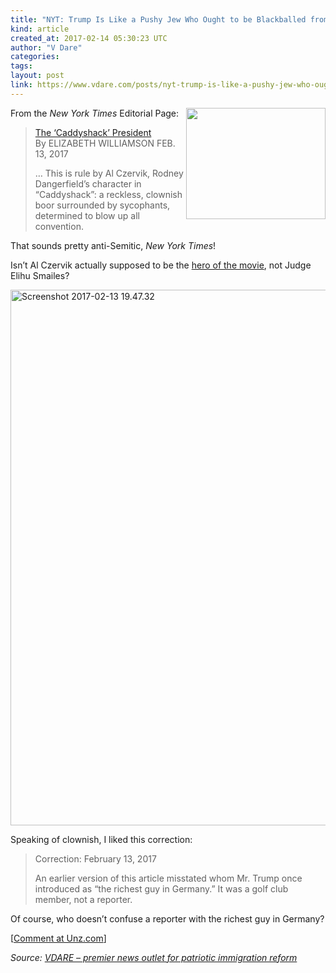 ```yaml
---
title: "NYT: Trump Is Like a Pushy Jew Who Ought to be Blackballed from Our Country Club"
kind: article
created_at: 2017-02-14 05:30:23 UTC
author: "V Dare"
categories: 
tags: 
layout: post
link: https://www.vdare.com/posts/nyt-trump-is-like-a-pushy-jew-who-ought-to-be-blackballed-from-our-country-club
---
```



<!--
   NYT: Trump Is Like a Pushy Jew Who Ought to be Blackballed from Our Country Club             # => "I Made a Pretty Gem - Planet.rb"
   https://www.vdare.com/posts/nyt-trump-is-like-a-pushy-jew-who-ought-to-be-blackballed-from-our-country-club               # => "http://poteland.com/blog/i-made-a-pretty-gem-planet-dot-rb/"
   2017-02-14 05:30:23 UTC              # => "2012-04-14 05:17:00 UTC"
   &lt;div class=&quot;pf-content&quot;&gt;&lt;p&gt;&lt;a title=&quot;http://bloximages.newyork1.vip.townnews.com/tulsaworld.com/content/tncms/assets/v3/editorial/e/91/e9117664-2c9d-5485-8b3c-a345efae18fe/524cdc2b9f857.image.jpg&quot; href=&quot;http://bloximages.newyork1.vip.townnews.com/tulsaworld.com/content/tncms/assets/v3/editorial/e/91/e9117664-2c9d-5485-8b3c-a345efae18fe/524cdc2b9f857.image.jpg&quot;&gt;&lt;img class=&quot;alignright&quot; title=&quot;&quot; src=&quot;http://bloximages.newyork1.vip.townnews.com/tulsaworld.com/content/tncms/assets/v3/editorial/e/91/e9117664-2c9d-5485-8b3c-a345efae18fe/524cdc2b9f857.image.jpg&quot; alt=&quot;&quot; width=&quot;223&quot; height=&quot;178&quot; align=&quot;right&quot;&gt;&lt;/a&gt; From the &lt;em&gt;New York Times &lt;/em&gt;Editorial Page:&lt;/p&gt;
&lt;blockquote&gt;&lt;p&gt;&lt;a title=&quot;https://www.nytimes.com/2017/02/13/opinion/the-caddyshack-president.html&quot; href=&quot;https://www.nytimes.com/2017/02/13/opinion/the-caddyshack-president.html&quot;&gt;The ‘Caddyshack’ President&lt;/a&gt;&lt;br&gt;
By ELIZABETH WILLIAMSON FEB. 13, 2017&lt;/p&gt;
&lt;p&gt;… This is rule by Al Czervik, Rodney Dangerfield’s character in “Caddyshack”: a reckless, clownish boor surrounded by sycophants, determined to blow up all convention.&lt;/p&gt;&lt;/blockquote&gt;
&lt;p&gt;That sounds pretty anti-Semitic, &lt;em&gt;New York Times&lt;/em&gt;!&lt;/p&gt;&lt;div id=&quot;57966237cc52c74a5e1363c4&quot; class=&quot;vdb_player vdb_57966237cc52c74a5e1363c456bcd17ce4b018167fea5539&quot;&gt;    &lt;/div&gt;
&lt;p&gt;Isn’t Al Czervik actually supposed to be the &lt;a title=&quot;http://www.unz.com/isteve/jewish-country-club-might-blackball-obama/?highlight=czervik&quot; href=&quot;http://www.unz.com/isteve/jewish-country-club-might-blackball-obama/?highlight=czervik&quot;&gt;hero of the movie&lt;/a&gt;, not Judge Elihu Smailes?&lt;/p&gt;
&lt;p&gt;&lt;a title=&quot;https://twitter.com/PaleoDeadIift/status/794730718261821440&quot; href=&quot;https://twitter.com/PaleoDeadIift/status/794730718261821440&quot;&gt;&lt;img class=&quot;alignnone wp-image-79099 size-full&quot; title=&quot;&quot; src=&quot;http://www.unzcloud.com/wp-content/uploads/2017/02/Screenshot-2017-02-13-19.47.32.png&quot; alt=&quot;Screenshot 2017-02-13 19.47.32&quot; width=&quot;1007&quot; height=&quot;857&quot;&gt;&lt;/a&gt;&lt;/p&gt;
&lt;p&gt;Speaking of clownish, I liked this correction:&lt;/p&gt;
&lt;blockquote&gt;&lt;p&gt;Correction: February 13, 2017&lt;/p&gt;
&lt;p&gt;An earlier version of this article misstated whom Mr. Trump once introduced as “the richest guy in Germany.” It was a golf club member, not a reporter.&lt;/p&gt;&lt;/blockquote&gt;
&lt;p&gt;Of course, who doesn’t confuse a reporter with the richest guy in Germany?&lt;/p&gt;
&lt;p&gt;[&lt;a href=&quot;http://www.unz.com/isteve/nyt-trump-is-like-a-pushy-jew/&quot;&gt;Comment at Unz.com&lt;/a&gt;]&lt;/p&gt;
&lt;/div&gt;           # => "I’ve been hurting to write this ever since we had the idea of creating a Planet for Cubox..." (Continued)
   VDARE – premier news outlet for patriotic immigration reform              # => "This is where I tell you stuff"
   vdare-premier-news-outlet-for-patriotic-immigratio              # => "this-is-where-i-tell-you-stuff"
   https://www.vdare.com               # => "http://poteland.com/articles"
           # => "programming planet"
                 # => "go ruby jekyll"
                 # => "http://poteland.com/images/site-logo.png"
   V Dare                 # => "Pablo Astigarraga"
   @vdar                # => "poteland"
   http://twitter.com/@vdar            # => "http://twitter.com/poteland" -->
<div class="pf-content"><p><a title="http://bloximages.newyork1.vip.townnews.com/tulsaworld.com/content/tncms/assets/v3/editorial/e/91/e9117664-2c9d-5485-8b3c-a345efae18fe/524cdc2b9f857.image.jpg" href="http://bloximages.newyork1.vip.townnews.com/tulsaworld.com/content/tncms/assets/v3/editorial/e/91/e9117664-2c9d-5485-8b3c-a345efae18fe/524cdc2b9f857.image.jpg"><img class="alignright" title="" src="http://bloximages.newyork1.vip.townnews.com/tulsaworld.com/content/tncms/assets/v3/editorial/e/91/e9117664-2c9d-5485-8b3c-a345efae18fe/524cdc2b9f857.image.jpg" alt="" width="223" height="178" align="right"></a> From the <em>New York Times </em>Editorial Page:</p>
<blockquote><p><a title="https://www.nytimes.com/2017/02/13/opinion/the-caddyshack-president.html" href="https://www.nytimes.com/2017/02/13/opinion/the-caddyshack-president.html">The ‘Caddyshack’ President</a><br>
By ELIZABETH WILLIAMSON FEB. 13, 2017</p>
<p>… This is rule by Al Czervik, Rodney Dangerfield’s character in “Caddyshack”: a reckless, clownish boor surrounded by sycophants, determined to blow up all convention.</p></blockquote>
<p>That sounds pretty anti-Semitic, <em>New York Times</em>!</p><div id="57966237cc52c74a5e1363c4" class="vdb_player vdb_57966237cc52c74a5e1363c456bcd17ce4b018167fea5539">    </div>
<p>Isn’t Al Czervik actually supposed to be the <a title="http://www.unz.com/isteve/jewish-country-club-might-blackball-obama/?highlight=czervik" href="http://www.unz.com/isteve/jewish-country-club-might-blackball-obama/?highlight=czervik">hero of the movie</a>, not Judge Elihu Smailes?</p>
<p><a title="https://twitter.com/PaleoDeadIift/status/794730718261821440" href="https://twitter.com/PaleoDeadIift/status/794730718261821440"><img class="alignnone wp-image-79099 size-full" title="" src="http://www.unzcloud.com/wp-content/uploads/2017/02/Screenshot-2017-02-13-19.47.32.png" alt="Screenshot 2017-02-13 19.47.32" width="1007" height="857"></a></p>
<p>Speaking of clownish, I liked this correction:</p>
<blockquote><p>Correction: February 13, 2017</p>
<p>An earlier version of this article misstated whom Mr. Trump once introduced as “the richest guy in Germany.” It was a golf club member, not a reporter.</p></blockquote>
<p>Of course, who doesn’t confuse a reporter with the richest guy in Germany?</p>
<p>[<a href="http://www.unz.com/isteve/nyt-trump-is-like-a-pushy-jew/">Comment at Unz.com</a>]</p>
</div><div class="">
    <i>Source: <a href="https://www.vdare.com">VDARE – premier news outlet for patriotic immigration reform</a></i>
</div>
